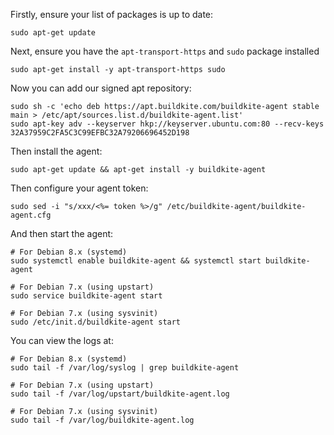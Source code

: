 Firstly, ensure your list of packages is up to date:

```shell
sudo apt-get update
```

Next, ensure you have the `apt-transport-https` and `sudo` package installed

```shell
sudo apt-get install -y apt-transport-https sudo
```

Now you can add our signed apt repository:

```shell
sudo sh -c 'echo deb https://apt.buildkite.com/buildkite-agent stable main > /etc/apt/sources.list.d/buildkite-agent.list'
sudo apt-key adv --keyserver hkp://keyserver.ubuntu.com:80 --recv-keys 32A37959C2FA5C3C99EFBC32A79206696452D198
```

Then install the agent:

```shell
sudo apt-get update && apt-get install -y buildkite-agent
```

Then configure your agent token:

```shell
sudo sed -i "s/xxx/<%= token %>/g" /etc/buildkite-agent/buildkite-agent.cfg
```

And then start the agent:

```shell
# For Debian 8.x (systemd)
sudo systemctl enable buildkite-agent && systemctl start buildkite-agent

# For Debian 7.x (using upstart)
sudo service buildkite-agent start

# For Debian 7.x (using sysvinit)
sudo /etc/init.d/buildkite-agent start
```

You can view the logs at:

```shell
# For Debian 8.x (systemd)
sudo tail -f /var/log/syslog | grep buildkite-agent

# For Debian 7.x (using upstart)
sudo tail -f /var/log/upstart/buildkite-agent.log

# For Debian 7.x (using sysvinit)
sudo tail -f /var/log/buildkite-agent.log
```
